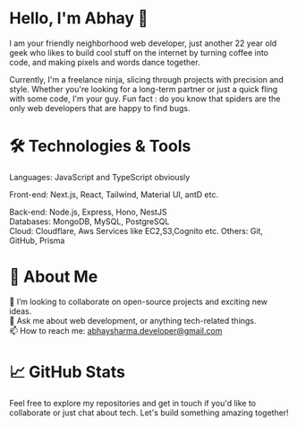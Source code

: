# Hello, I'm Abhay 👋
I am your friendly neighborhood web developer, just another 22 year old geek who likes to build cool stuff on the internet by turning coffee into code, and making pixels and words dance together.

Currently, I'm a freelance ninja, slicing through projects with precision and style. Whether you're looking for a long-term partner or just a quick fling with some code, I'm your guy.
Fun fact : do you know that spiders are the only web developers that are happy to find bugs.

# 🛠️ Technologies & Tools
Languages: JavaScript and TypeScript obviously

Front-end: Next.js, React, Tailwind, Material UI, antD etc.

Back-end: Node.js, Express, Hono, NestJS  
Databases: MongoDB, MySQL, PostgreSQL  
Cloud: Cloudflare, Aws Services like EC2,S3,Cognito etc.
Others: Git, GitHub, Prisma  

# 🚀 About Me
👯 I’m looking to collaborate on open-source projects and exciting new ideas.  
💬 Ask me about web development, or anything tech-related things.  
📫 How to reach me: abhaysharma.developer@gmail.com  

# 📈 GitHub Stats
Feel free to explore my repositories and get in touch if you'd like to collaborate or just chat about tech. Let's build something amazing together!



<!---
developer-abhay/developer-abhay is a ✨ special ✨ repository because its `README.md` (this file) appears on your GitHub profile.
You can click the Preview link to take a look at your changes.
--->
